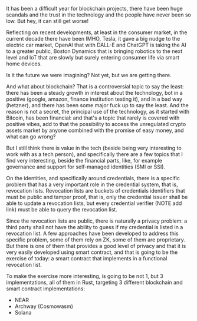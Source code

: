
It has been a difficult year for blockchain projects, there have been huge scandals and the trust in the technology and the people have never been so low. But hey, it can still get worse! 

Reflecting on recent developments, at least in the consumer market, in the current decade there have been IMHO, Tesla, it gave a big nudge to the electric car market, OpenAI that with DALL-E and ChatGPT is taking the AI to a greater public, Boston Dynamics that is bringing robotics to the next level and IoT that are slowly but surely entering consumer life via smart home devices. 

Is it the future we were imagining? Not yet, but we are getting there. 

And what about blockchain? That is a controversial topic to say the least: there has been a steady growth in interest about the technology, bot in a positive (google, amazon, finance institution testing it), and in a bad way (hetzner), and there has been some major fuck up to say the least. And the reason is not a secret, the principal use of the technology, as it started with Bitcoin, has been financial: and that's a topic that rarely is covered with positive vibes, add to that the possibility to access the unregulated crypto assets market by anyone combined with the promise of easy money, and what can go wrong?

But I still think there is value in the tech (beside being very interesting to work with as a tech person), and specifically there are a few topics that I find very interesting, beside the financial parts, like, for example governance and support for self-managed identities (SMI or SSI). 

On the identities, and specifically around credentials, there is a specific problem that has a very important role in the credential system, that is, revocation lists. Revocation lists are buckets of credentials identifiers that must be public and tamper proof, that is, only the credential issuer shall be able to update a revocation lists, but every credential verifier (NOTE add link) must be able to query the revocation list. 

Since the revocation lists are public, there is naturally a privacy problem: a third party shall not have the ability to guess if my credential is listed in a revocation list. A few approaches have been developed to address this specific problem, some of them rely on ZK, some of them are proprietary. But there is one of them that provides a good level of privacy and that it is very easily developed using smart contract, and that is going to be the exercise of today: a smart contract that implements in a functional revocation list.

To make the exercise more interesting, is going to be not 1, but 3 implementations, all of them in Rust, targeting 3 different blockchain and smart contract implementations:
- NEAR
- Archway (Cosmowasm)
- Solana



